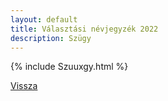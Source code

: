 ```yaml
---
layout: default
title: Választási névjegyzék 2022
description: Szügy
---
```


{% include Szuuxgy.html %}

[Vissza](./)